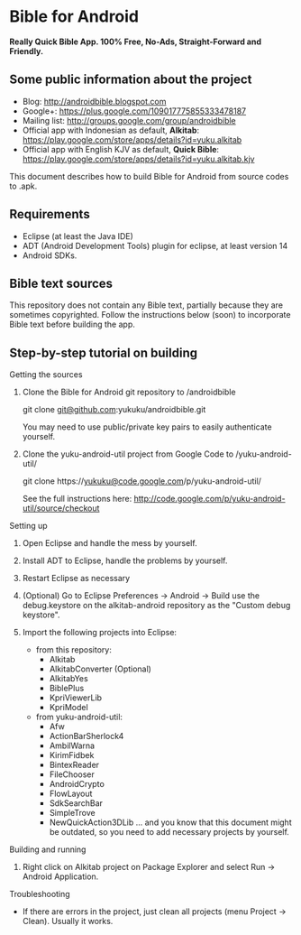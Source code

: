 Bible for Android
=================

**Really Quick Bible App. 100% Free, No-Ads, Straight-Forward and Friendly.**

Some public information about the project
-----------------------------------------

- Blog: http://androidbible.blogspot.com
- Google+: https://plus.google.com/109017775855333478187
- Mailing list: http://groups.google.com/group/androidbible
- Official app with Indonesian as default, **Alkitab**: https://play.google.com/store/apps/details?id=yuku.alkitab
- Official app with English KJV as default, **Quick Bible**: https://play.google.com/store/apps/details?id=yuku.alkitab.kjv

This document describes how to build Bible for Android from source codes to .apk. 

Requirements
------------

- Eclipse (at least the Java IDE)
- ADT (Android Development Tools) plugin for eclipse, at least version 14
- Android SDKs. 

Bible text sources
------------------

This repository does not contain any Bible text, partially because they are sometimes copyrighted. 
Follow the instructions below (soon) to incorporate Bible text before building the app.

Step-by-step tutorial on building
---------------------------------

Getting the sources

1. Clone the Bible for Android git repository to <your directory of choice>/androidbible

    git clone git@github.com:yukuku/androidbible.git
    
   You may need to use public/private key pairs to easily authenticate yourself. 

2. Clone the yuku-android-util project from Google Code to <your directory of choice>/yuku-android-util/

    git clone https://yukuku@code.google.com/p/yuku-android-util/
    
   See the full instructions here: http://code.google.com/p/yuku-android-util/source/checkout

Setting up

1. Open Eclipse and handle the mess by yourself.

2. Install ADT to Eclipse, handle the problems by yourself.

3. Restart Eclipse as necessary

4. (Optional) Go to Eclipse Preferences -> Android -> Build
   use the debug.keystore on the alkitab-android repository as the "Custom debug keystore". 

5. Import the following projects into Eclipse:
   - from this repository:
     - Alkitab
     - AlkitabConverter (Optional)
     - AlkitabYes
     - BiblePlus
     - KpriViewerLib
     - KpriModel
   - from yuku-android-util:
     - Afw
     - ActionBarSherlock4
     - AmbilWarna
     - KirimFidbek
     - BintexReader
     - FileChooser
     - AndroidCrypto
     - FlowLayout
     - SdkSearchBar
     - SimpleTrove
     - NewQuickAction3DLib
   ... and you know that this document might be outdated, so you need to add necessary projects by yourself.

Building and running

1. Right click on Alkitab project on Package Explorer and select Run -> Android Application.

Troubleshooting

- If there are errors in the project, just clean all projects (menu Project -> Clean). Usually it works.

